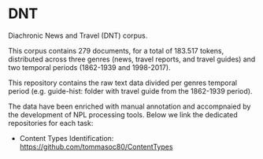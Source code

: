 # DNT
Diachronic News and Travel (DNT) corpus.

This corpus contains 279 documents, for a total of 183.517 tokens, distributed across three genres (news, travel reports, and travel guides) and two temporal periods (1862-1939 and 1998-2017).

This repository contains the raw text data divided per genres temporal period (e.g. guide-hist: folder with travel guide from the 1862-1939 period).

The data have been enriched with manual annotation and accompnaied by the development of NPL processing tools. Below we link the dedicated repositories for each task:

- Content Types Identification: https://github.com/tommasoc80/ContentTypes

